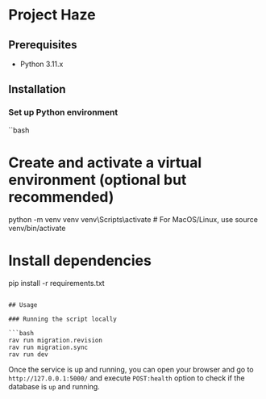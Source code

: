 # Project Haze

## Prerequisites

- Python 3.11.x

## Installation

### Set up Python environment

``bash
# Create and activate a virtual environment (optional but recommended)
python -m venv venv
venv\Scripts\activate  # For MacOS/Linux, use source venv/bin/activate

# Install dependencies
pip install -r requirements.txt
```

## Usage

### Running the script locally

```bash
rav run migration.revision
rav run migration.sync
rav run dev
```

Once the service is up and running, you can open your browser and go to `http://127.0.0.1:5000/` and execute `POST:health` option to check if the database is `up` and running.